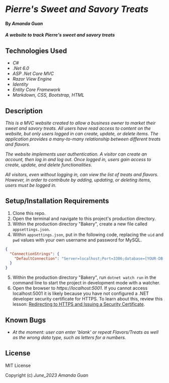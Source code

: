 # _Pierre's Sweet and Savory Treats_

#### By _**Amanda Guan**_

#### _A website to track  Pierre's sweet and savory treats_

## Technologies Used

- _C#_
- _.Net 6.0_
- _ASP .Net Core MVC_
- _Razor View Engine_
- _Identity_
- _Entity Core Framework_
- _Markdown, CSS, Bootstrap, HTML_

## Description

_This is a MVC website created to allow a business owner to market their sweet and savory treats. All users have read access to content on the website, but only users logged in can create, update, or delete items. The application provides a many-to-many relationship between different treats and flavors._

_The website implements user authentication. A visitor can create an account, then log in and log out. Once logged in, users gain access to create, update, and delete functionalities._

_All visitors, even without logging in, can view the list of treats and flavors. However, in order to contribute by adding, updating, or deleting items, users must be logged in._

## Setup/Installation Requirements

1. Clone this repo.
2. Open the terminal and navigate to this project's production directory.
3. Within the production directory "Bakery", create a new file called `appsettings.json`.
4. Within `appsettings.json`, put in the following code, replacing the `uid` and `pwd` values with your own username and password for MySQL.

```json
{
  "ConnectionStrings": {
    "DefaultConnection": "Server=localhost;Port=3306;database=[YOUR-DB-NAME];uid=[YOUR-USER-HERE];pwd=[YOUR-PASSWORD-HERE];"
  }
}
```

5. Within the production directory "Bakery", run `dotnet watch run` in the command line to start the project in development mode with a watcher.
6. Open the browser to _https://localhost:5001_. If you cannot access localhost:5001 it is likely because you have not configured a .NET developer security certificate for HTTPS. To learn about this, review this lesson: [Redirecting to HTTPS and Issuing a Security Certificate](https://www.learnhowtoprogram.com/lessons/redirecting-to-https-and-issuing-a-security-certificate).

## Known Bugs

- _At the moment: user can enter 'blank' or repeat Flavors/Treats as well as the wrong data type, such as letters for a numbers._

## License

MIT License

Copyright (c) _June_2023_ _Amanda Guan_
